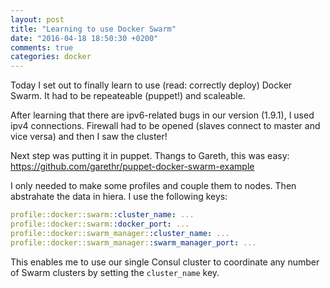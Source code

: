 ```yaml
---
layout: post
title: "Learning to use Docker Swarm"
date: "2016-04-18 18:50:30 +0200"
comments: true
categories: docker
---
```


Today I set out to finally learn to use (read: correctly deploy) Docker Swarm. It had to be repeateable (puppet!) and scaleable.

After learning that there are ipv6-related bugs in our version (1.9.1), I used ipv4 connections. Firewall had to be opened (slaves connect to master and vice versa) and then I saw the cluster!

Next step was putting it in puppet. Thangs to Gareth, this was easy: <https://github.com/garethr/puppet-docker-swarm-example>

I only needed to make some profiles and couple them to nodes. Then abstrahate the data in hiera. I use the following keys:

```yaml
profile::docker::swarm::cluster_name: ...
profile::docker::swarm::docker_port: ...
profile::docker::swarm_manager::cluster_name: ...
profile::docker::swarm_manager::swarm_manager_port: ...
```

This enables me to use our single Consul cluster to coordinate any number of Swarm clusters by setting the `cluster_name` key.
